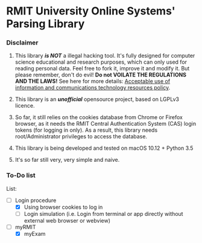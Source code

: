# RMIT University Online Systems' Parsing Library

### Disclaimer

1. This library ***is NOT*** a illegal hacking tool. It's fully designed for computer science educational and research purposes, which can only used for reading personal data. Feel free to fork it, improve it  and modify it. But please remember, don't do evil! **Do not VOILATE THE REGULATIONS AND THE LAWS!** See here for more details: [Acceptable use of information and communications technology resources policy](http://www1.rmit.edu.au/browse;ID=n7pij8ia7xqcz).  

2. This library is an ***unofficial*** opensource project, based on LGPLv3 licence. 

3. So far, it still relies on the cookies database from Chrome or Firefox browser, as it needs the RMIT Central Authentication System (CAS) login tokens (for logging in only). As a result, this library needs root/Administrator privileges to access the database. 
4. This library is being developed and tested on macOS 10.12 + Python 3.5
5. It's so far still very, very simple and naive.

### To-Do list

List:

- [ ] Login procedure
	- [x] Using browser cookies to log in 
	- [ ] Login simulation (i.e. Login from terminal or app directly without external web browser or webview)

- [ ] myRMIT
	- [x] myExam